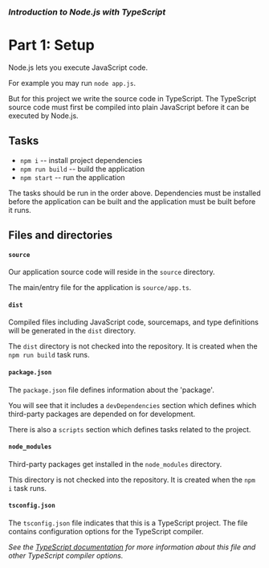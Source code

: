 ### _Introduction to Node.js with TypeScript_

# Part 1: Setup

Node.js lets you execute JavaScript code.

For example you may run `node app.js`.

But for this project we write the source code in TypeScript.
The TypeScript source code must first be compiled into plain JavaScript before it can be executed by Node.js.

## Tasks

* `npm i` -- install project dependencies
* `npm run build` -- build the application
* `npm start` -- run the application

The tasks should be run in the order above.
Dependencies must be installed before the application can be built and the application must be built before it runs.

## Files and directories

#### `source`

Our application source code will reside in the `source` directory.

The main/entry file for the application is `source/app.ts`.

#### `dist`

Compiled files including JavaScript code, sourcemaps, and type definitions will be generated in the `dist` directory.

The `dist` directory is not checked into the repository. It is created when the `npm run build` task runs.

#### `package.json`

The `package.json` file defines information about the 'package'.

You will see that it includes a `devDependencies` section which defines which third-party packages are depended on for development.

There is also a `scripts` section which defines tasks related to the project.

#### `node_modules`

Third-party packages get installed in the `node_modules` directory.

This directory is not checked into the repository. It is created when the `npm i` task runs.

#### `tsconfig.json`

The `tsconfig.json` file indicates that this is a TypeScript project.
The file contains configuration options for the TypeScript compiler.

_See the [TypeScript documentation](https://www.typescriptlang.org/docs/handbook/tsconfig-json.html)
for more information about this file and other TypeScript compiler options._
